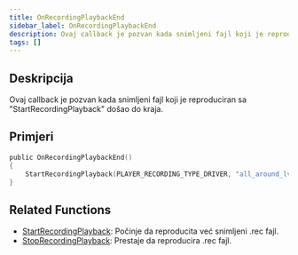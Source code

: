 ```yaml
---
title: OnRecordingPlaybackEnd
sidebar_label: OnRecordingPlaybackEnd
description: Ovaj callback je pozvan kada snimljeni fajl koji je reproduciran sa "StartRecordingPlayback" došao do kraja.
tags: []
---
```


## Deskripcija

Ovaj callback je pozvan kada snimljeni fajl koji je reproduciran sa "StartRecordingPlayback" došao do kraja.

## Primjeri

```c
public OnRecordingPlaybackEnd()
{
    StartRecordingPlayback(PLAYER_RECORDING_TYPE_DRIVER, "all_around_lv_bus"); //Ovo će pokrenuti snimljeni fajl ponovo nakon što se prestane reproducirati.
}
```

## Related Functions

- [StartRecordingPlayback](StartRecordingPlayback): Počinje da reproducita već snimljeni .rec fajl.
- [StopRecordingPlayback](StopRecordingPlayback): Prestaje da reproducira .rec fajl.
